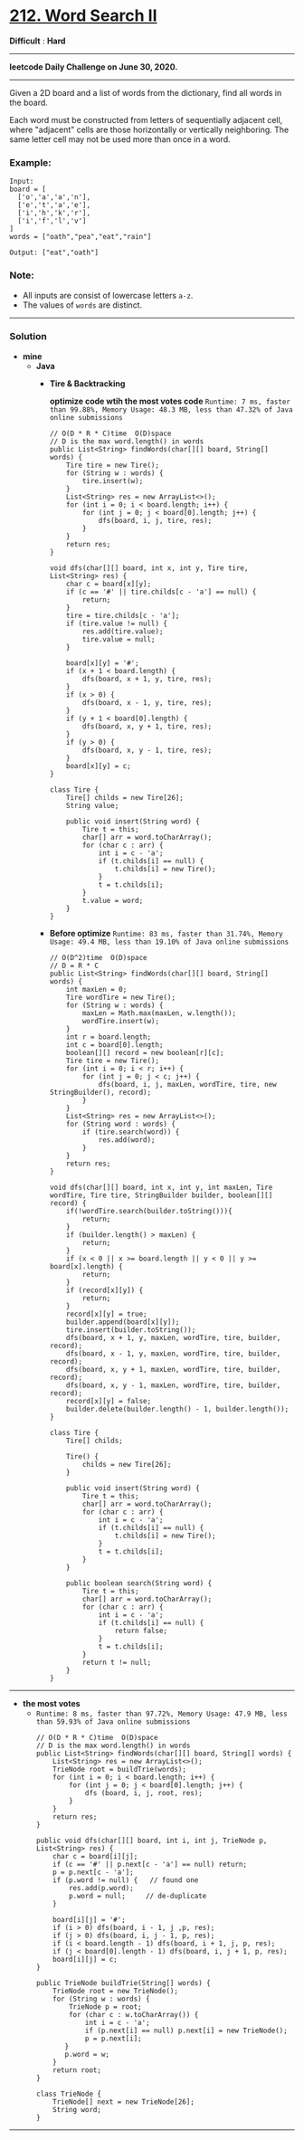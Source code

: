 # [212. Word Search II](https://leetcode.com/problems/word-search-ii/)  

**Difficult** : **Hard**

---

**leetcode Daily Challenge on June 30, 2020.**

---

Given a 2D board and a list of words from the dictionary, find all words in the board.

Each word must be constructed from letters of sequentially adjacent cell, where "adjacent" cells are those horizontally or vertically neighboring. The same letter cell may not be used more than once in a word.

 

### Example:
```
Input: 
board = [
  ['o','a','a','n'],
  ['e','t','a','e'],
  ['i','h','k','r'],
  ['i','f','l','v']
]
words = ["oath","pea","eat","rain"]

Output: ["eat","oath"]
``` 

### Note:
* All inputs are consist of lowercase letters `a-z`.
* The values of `words` are distinct.

---


### Solution
* **mine**
  * **Java**
    * **Tire & Backtracking** 
   
      **optimize code wtih the most votes code** `Runtime: 7 ms, faster than 99.88%, Memory Usage: 48.3 MB, less than 47.32% of Java online submissions`
      ```
      // O(D * R * C)time  O(D)space
      // D is the max word.length() in words
      public List<String> findWords(char[][] board, String[] words) {
          Tire tire = new Tire();
          for (String w : words) {
              tire.insert(w);
          }
          List<String> res = new ArrayList<>();
          for (int i = 0; i < board.length; i++) {
              for (int j = 0; j < board[0].length; j++) {
                  dfs(board, i, j, tire, res);
              }
          }
          return res;
      }

      void dfs(char[][] board, int x, int y, Tire tire, List<String> res) {
          char c = board[x][y];
          if (c == '#' || tire.childs[c - 'a'] == null) {
              return;
          }
          tire = tire.childs[c - 'a'];
          if (tire.value != null) {
              res.add(tire.value);
              tire.value = null;
          }

          board[x][y] = '#';
          if (x + 1 < board.length) {
              dfs(board, x + 1, y, tire, res);
          }
          if (x > 0) {
              dfs(board, x - 1, y, tire, res);
          }
          if (y + 1 < board[0].length) {
              dfs(board, x, y + 1, tire, res);
          }
          if (y > 0) {
              dfs(board, x, y - 1, tire, res);
          }
          board[x][y] = c;
      }

      class Tire {
          Tire[] childs = new Tire[26];
          String value;

          public void insert(String word) {
              Tire t = this;
              char[] arr = word.toCharArray();
              for (char c : arr) {
                  int i = c - 'a';
                  if (t.childs[i] == null) {
                      t.childs[i] = new Tire();
                  }
                  t = t.childs[i];
              }
              t.value = word;
          }
      }
      ```
      
    * **Before optimize** `Runtime: 83 ms, faster than 31.74%, Memory Usage: 49.4 MB, less than 19.10% of Java online submissions`
      ```
      // O(D^2)time  O(D)space
      // D = R * C
      public List<String> findWords(char[][] board, String[] words) {
          int maxLen = 0;
          Tire wordTire = new Tire();
          for (String w : words) {
              maxLen = Math.max(maxLen, w.length());
              wordTire.insert(w);
          }
          int r = board.length;
          int c = board[0].length;
          boolean[][] record = new boolean[r][c];
          Tire tire = new Tire();
          for (int i = 0; i < r; i++) {
              for (int j = 0; j < c; j++) {
                  dfs(board, i, j, maxLen, wordTire, tire, new StringBuilder(), record);
              }
          }
          List<String> res = new ArrayList<>();
          for (String word : words) {
              if (tire.search(word)) {
                  res.add(word);
              }
          }
          return res;
      }

      void dfs(char[][] board, int x, int y, int maxLen, Tire wordTire, Tire tire, StringBuilder builder, boolean[][] record) {
          if(!wordTire.search(builder.toString())){
              return;
          }
          if (builder.length() > maxLen) {
              return;
          }
          if (x < 0 || x >= board.length || y < 0 || y >= board[x].length) {
              return;
          }
          if (record[x][y]) {
              return;
          }
          record[x][y] = true;
          builder.append(board[x][y]);
          tire.insert(builder.toString());
          dfs(board, x + 1, y, maxLen, wordTire, tire, builder, record);
          dfs(board, x - 1, y, maxLen, wordTire, tire, builder, record);
          dfs(board, x, y + 1, maxLen, wordTire, tire, builder, record);
          dfs(board, x, y - 1, maxLen, wordTire, tire, builder, record);
          record[x][y] = false;
          builder.delete(builder.length() - 1, builder.length());
      }

      class Tire {
          Tire[] childs;

          Tire() {
              childs = new Tire[26];
          }

          public void insert(String word) {
              Tire t = this;
              char[] arr = word.toCharArray();
              for (char c : arr) {
                  int i = c - 'a';
                  if (t.childs[i] == null) {
                      t.childs[i] = new Tire();
                  }
                  t = t.childs[i];
              }
          }

          public boolean search(String word) {
              Tire t = this;
              char[] arr = word.toCharArray();
              for (char c : arr) {
                  int i = c - 'a';
                  if (t.childs[i] == null) {
                      return false;
                  }
                  t = t.childs[i];
              }
              return t != null;
          }
      }
      ```
  
  
---

* **the most votes**
  * `Runtime: 8 ms, faster than 97.72%, Memory Usage: 47.9 MB, less than 59.93% of Java online submissions`
    ```
    // O(D * R * C)time  O(D)space
    // D is the max word.length() in words
    public List<String> findWords(char[][] board, String[] words) {
        List<String> res = new ArrayList<>();
        TrieNode root = buildTrie(words);
        for (int i = 0; i < board.length; i++) {
            for (int j = 0; j < board[0].length; j++) {
                dfs (board, i, j, root, res);
            }
        }
        return res;
    }

    public void dfs(char[][] board, int i, int j, TrieNode p, List<String> res) {
        char c = board[i][j];
        if (c == '#' || p.next[c - 'a'] == null) return;
        p = p.next[c - 'a'];
        if (p.word != null) {   // found one
            res.add(p.word);
            p.word = null;     // de-duplicate
        }

        board[i][j] = '#';
        if (i > 0) dfs(board, i - 1, j ,p, res); 
        if (j > 0) dfs(board, i, j - 1, p, res);
        if (i < board.length - 1) dfs(board, i + 1, j, p, res); 
        if (j < board[0].length - 1) dfs(board, i, j + 1, p, res); 
        board[i][j] = c;
    }

    public TrieNode buildTrie(String[] words) {
        TrieNode root = new TrieNode();
        for (String w : words) {
            TrieNode p = root;
            for (char c : w.toCharArray()) {
                int i = c - 'a';
                if (p.next[i] == null) p.next[i] = new TrieNode();
                p = p.next[i];
           }
           p.word = w;
        }
        return root;
    }

    class TrieNode {
        TrieNode[] next = new TrieNode[26];
        String word;
    }
    ```
    
    
---
